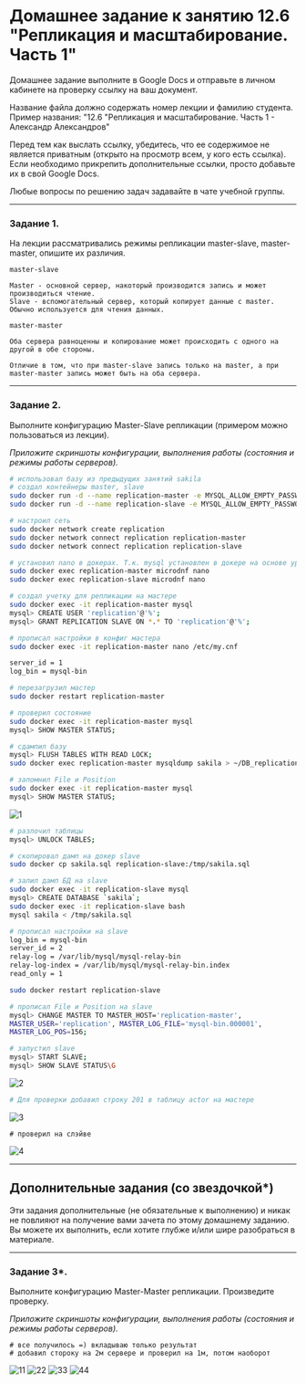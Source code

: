 # Домашнее задание к занятию 12.6 "Репликация и масштабирование. Часть 1"
Домашнее задание выполните в Google Docs и отправьте в личном кабинете на проверку ссылку на ваш документ.

Название файла должно содержать номер лекции и фамилию студента. Пример названия: "12.6 "Репликация и масштабирование. Часть 1 - Александр Александров"

Перед тем как выслать ссылку, убедитесь, что ее содержимое не является приватным (открыто на просмотр всем, у кого есть ссылка). Если необходимо прикрепить дополнительные ссылки, просто добавьте их в свой Google Docs.

Любые вопросы по решению задач задавайте в чате учебной группы.

---

### Задание 1.

На лекции рассматривались режимы репликации master-slave, master-master, опишите их различия.

```
master-slave

Master - основной сервер, накоторый производится запись и может производиться чтение.
Slave - вспомогательный сервер, который копирует данные с master. Обычно используется для чтения данных.

master-master

Оба сервера равноценны и копирование может происходить с одного на другой в обе стороны.

Отличие в том, что при master-slave запись только на master, а при master-master запись может быть на оба сервера.
```

---

### Задание 2.

Выполните конфигурацию Master-Slave репликации (примером можно пользоваться из лекции).

*Приложите скриншоты конфигурации, выполнения работы (состояния и режимы работы серверов).*
```bash
# использовал базу из предыдущих занятий sakila
# создал контейнеры master, slave
sudo docker run -d --name replication-master -e MYSQL_ALLOW_EMPTY_PASSWORD=true -v ~/DB_replication:docker-entrypoint-initdb.d mysql:8.0
sudo docker run -d --name replication-slave -e MYSQL_ALLOW_EMPTY_PASSWORD=true mysql:8.0

# настроил сеть
sudo docker network create replication
sudo docker network connect replication replication-master
sudo docker network connect replication replication-slave

# установил nano в докерах. Т.к. mysql установлен в докере на основе урезанной fedora, использовал менеджер пакетов microdnf (apt, yum там нет)
sudo docker exec replication-master microdnf nano
sudo docker exec replication-slave microdnf nano

# создал учетку для репликации на мастере
sudo docker exec -it replication-master mysql
mysql> CREATE USER 'replication'@'%';
mysql> GRANT REPLICATION SLAVE ON *.* TO 'replication'@'%';

# прописал настройки в конфиг мастера
sudo docker exec -it replication-master nano /etc/my.cnf

server_id = 1
log_bin = mysql-bin

# перезагрузил мастер
sudo docker restart replication-master

# проверил состояние
sudo docker exec -it replication-master mysql
mysql> SHOW MASTER STATUS;

# сдампил базу
mysql> FLUSH TABLES WITH READ LOCK;
sudo docker exec replication-master mysqldump sakila > ~/DB_replication/sakila.sql

# запомнил File и Position
sudo docker exec -it replication-master mysql
mysql> SHOW MASTER STATUS;
```
![1](img/1.png)

```bash
# разлочил таблицы
mysql> UNLOCK TABLES;

# скопировал дамп на докер slave
sudo docker cp sakila.sql replication-slave:/tmp/sakila.sql

# залил дамп БД на slave
sudo docker exec -it replication-slave mysql
mysql> CREATE DATABASE `sakila`;
sudo docker exec -it replication-slave bash
mysql sakila < /tmp/sakila.sql

# прописал настройки на slave
log_bin = mysql-bin
server_id = 2
relay-log = /var/lib/mysql/mysql-relay-bin
relay-log-index = /var/lib/mysql/mysql-relay-bin.index
read_only = 1

sudo docker restart replication-slave

# прописал File и Position на slave
mysql> CHANGE MASTER TO MASTER_HOST='replication-master',
MASTER_USER='replication', MASTER_LOG_FILE='mysql-bin.000001',
MASTER_LOG_POS=156;

# запустил slave
mysql> START SLAVE;
mysql> SHOW SLAVE STATUS\G
```
![2](img/2.png)

```bash
# Для проверки добавил строку 201 в таблицу actor на мастере
```
![3](img/3.png)

```
# проверил на слэйве
```
![4](img/4.png)

---

## Дополнительные задания (со звездочкой*)

Эти задания дополнительные (не обязательные к выполнению) и никак не повлияют на получение вами зачета по этому домашнему заданию. Вы можете их выполнить, если хотите глубже и/или шире разобраться в материале.

---

### Задание 3*. 

Выполните конфигурацию Master-Master репликации. Произведите проверку.

*Приложите скриншоты конфигурации, выполнения работы (состояния и режимы работы серверов).*

```
# все получилось =) вкладываю только результат
# добавил стороку на 2м сервере и проверил на 1м, потом наоборот
```
![11](img/11.png)
![22](img/22.png)
![33](img/33.png)
![44](img/44.png)




